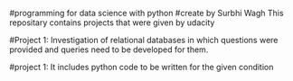 #programming for data science with python
#create by Surbhi Wagh
This repositary contains projects that were given by udacity

#Project 1:
Investigation of relational databases in which questions were provided and queries need to be developed for them.

#project 1:
It includes python code to be written for the given condition
